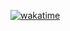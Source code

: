 [![wakatime](https://wakatime.com/badge/user/f89598ea-6723-481b-a51b-6323e54a3c5c/project/911ba89d-f587-4c4b-a161-9ebc246f2b34.svg)][wakatime_project_status]


[wakatime_project_status]: https://wakatime.com/badge/user/f89598ea-6723-481b-a51b-6323e54a3c5c/project/911ba89d-f587-4c4b-a161-9ebc246f2b34
